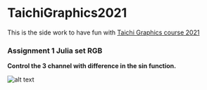 # TaichiGraphics2021
This is the side work to have fun with [Taichi Graphics course 2021](https://space.bilibili.com/1779922645?spm_id_from=333.788.b_765f7570696e666f.1)

### Assignment 1 Julia set RGB

**Control the 3 channel with difference in the sin function.**

![alt text][JuliaSet]




[JuliaSet]: https://github.com/PsycoTodd/TaichiGraphics2021/blob/main/JuliaSet.gif
